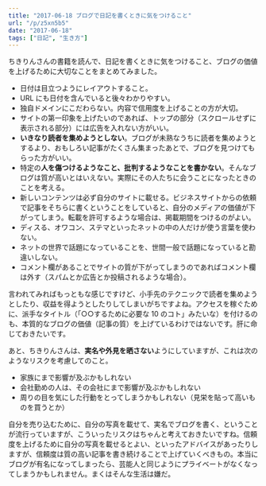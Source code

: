 ```yaml
---
title: "2017-06-18 ブログで日記を書くときに気をつけること"
url: "/p/z5xn5b5"
date: "2017-06-18"
tags: ["日記", "生き方"]
---
```


ちきりんさんの書籍を読んで、日記を書くときに気をつけること、ブログの価値を上げるために大切なことをまとめてみました。

- 日付は目立つようにレイアウトすること。
- URL にも日付を含んでいると後々わかりやすい。
- 独自ドメインにこだわらない。内容で信用度を上げることの方が大切。
- サイトの第一印象を上げたいのであれば、トップの部分（スクロールせずに表示される部分）には広告を入れない方がいい。
- **いきなり読者を集めようとしない**。ブログが未熟なうちに読者を集めようとするより、おもしろい記事がたくさん集まったあとで、ブログを見つけてもらった方がいい。
- 特定の**人を傷つけるようなこと、批判するようなことを書かない**。そんなブログは質が高いとはいえない。実際にその人たちに会うことになったときのことを考える。
- 新しいコンテンツは必ず自分のサイトに載せる。ビジネスサイトからの依頼で記事をそちらに書くということをしていると、自分のメディアの価値が下がってしまう。転載を許可するような場合は、掲載期間をつけるのがよい。
- ディスる、オワコン、ステマといったネットの中の人だけが使う言葉を使わない。
- ネットの世界で話題になっていることを、世間一般で話題になっていると勘違いしない。
- コメント欄があることでサイトの質が下がってしまうのであればコメント欄は外す（スパムとか広告とか投稿されるような場合）。

言われてみればもっともな感じですけど、小手先のテクニックで読者を集めようとしたり、収益を得ようとしたりしてしまいがちですよね。アクセスを稼ぐために、派手なタイトル（「○○するために必要な 10 のコト」みたいな）を付けるのも、本質的なブログの価値（記事の質）を上げているわけではないです。肝に命じておきたいです。

あと、ちきりんさんは、**実名や外見を晒さない**ようにしていますが、これは次のようなリスクを考慮してのこと。

- 家族にまで影響が及ぶかもしれない
- 会社勤めの人は、その会社にまで影響が及ぶかもしれない
- 周りの目を気にした行動をとってしまうかもしれない（見栄を貼って高いものを買うとか）

自分を売り込むために、自分の写真を載せて、実名でブログを書く、ということが流行っていますが、こういったリスクはちゃんと考えておきたいですね。信頼度を上げるために自分の写真を載せるとよい、といったアドバイスがあったりしますが、信頼度は質の高い記事を書き続けることで上げていくべきもの。本当にブログが有名になってしまったら、芸能人と同じようにプライベートがなくなってしまうかもしれません。まくはそんな生活は嫌だ。

